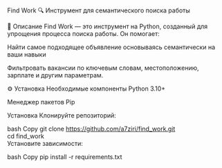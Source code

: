 Find Work 🔍
Инструмент для семантического поиска  работы 

📖 Описание
Find Work — это инструмент на Python, созданный для  упрощения процесса поиска работы. Он помогает:

Найти  самое  подходящее объявление  основываясь  семантически  на  ваши навыки  

Фильтровать вакансии по ключевым словам, местоположению, зарплате и другим параметрам.

⚙️ Установка
Необходимые компоненты
Python 3.10+

Менеджер пакетов Pip

Установка
Клонируйте репозиторий:

bash
Copy
git clone https://github.com/a7ziri/find_work.git  
cd find_work  
Установите зависимости:

bash
Copy
pip install -r requirements.txt  
